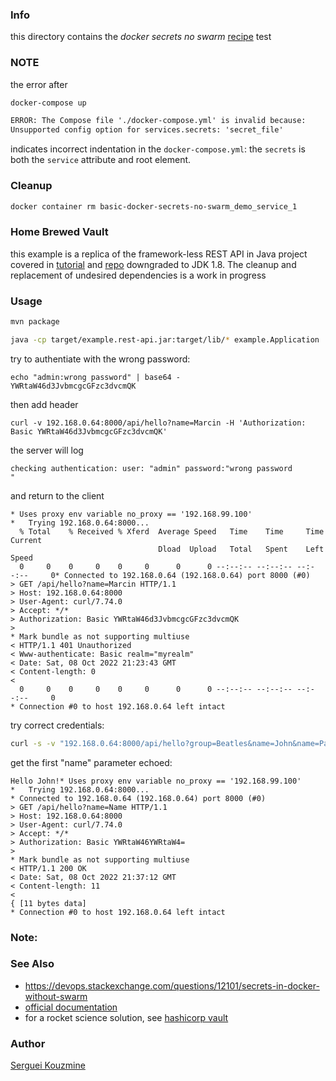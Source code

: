 ### Info

this directory contains the *docker secrets no swarm* [recipe](
https://serverfault.com/questions/871090/how-to-use-docker-secrets-without-a-swarm-cluster) test


### NOTE
the error after
```sh
docker-compose up
```
```txt
ERROR: The Compose file './docker-compose.yml' is invalid because:
Unsupported config option for services.secrets: 'secret_file'

```
indicates incorrect indentation in the `docker-compose.yml`: the `secrets` is both the `service` attribute and root element.
### Cleanup

```sh
docker container rm basic-docker-secrets-no-swarm_demo_service_1
```
### Home Brewed Vault

this example is a replica of the framework-less REST API in Java project covered in [tutorial](https://dev.to/piczmar_0/framework-less-rest-api-in-java-1jbl)
and [repo](https://github.com/piczmar/pure-java-rest-api/tree/step-6)
downgraded to JDK 1.8. The  cleanup and replacement of undesired dependencies is a work in progress
### Usage
```sh
mvn package
```
```sh
java -cp target/example.rest-api.jar:target/lib/* example.Application
```
try to authentiate with the wrong password:
```
echo "admin:wrong password" | base64 -
YWRtaW46d3JvbmcgcGFzc3dvcmQK
```
then add header
```
curl -v 192.168.0.64:8000/api/hello?name=Marcin -H 'Authorization: Basic YWRtaW46d3JvbmcgcGFzc3dvcmQK'
```
the server will log
```text
checking authentication: user: "admin" password:"wrong password
"
```
and return to the client
```text
* Uses proxy env variable no_proxy == '192.168.99.100'
*   Trying 192.168.0.64:8000...
  % Total    % Received % Xferd  Average Speed   Time    Time     Time  Current
                                 Dload  Upload   Total   Spent    Left  Speed
  0     0    0     0    0     0      0      0 --:--:-- --:--:-- --:--:--     0* Connected to 192.168.0.64 (192.168.0.64) port 8000 (#0)
> GET /api/hello?name=Marcin HTTP/1.1
> Host: 192.168.0.64:8000
> User-Agent: curl/7.74.0
> Accept: */*
> Authorization: Basic YWRtaW46d3JvbmcgcGFzc3dvcmQK
>
* Mark bundle as not supporting multiuse
< HTTP/1.1 401 Unauthorized
< Www-authenticate: Basic realm="myrealm"
< Date: Sat, 08 Oct 2022 21:23:43 GMT
< Content-length: 0
<
  0     0    0     0    0     0      0      0 --:--:-- --:--:-- --:--:--     0
* Connection #0 to host 192.168.0.64 left intact
```
try correct credentials:
```sh
curl -s -v "192.168.0.64:8000/api/hello?group=Beatles&name=John&name=Paul&Nname=George&name=Ringo" -H 'Authorization: Basic YWRtaW46YWRtaW4='  
```
get the first "name" parameter echoed:
```text
Hello John!* Uses proxy env variable no_proxy == '192.168.99.100'
*   Trying 192.168.0.64:8000...
* Connected to 192.168.0.64 (192.168.0.64) port 8000 (#0)
> GET /api/hello?name=Name HTTP/1.1
> Host: 192.168.0.64:8000
> User-Agent: curl/7.74.0
> Accept: */*
> Authorization: Basic YWRtaW46YWRtaW4=
>
* Mark bundle as not supporting multiuse
< HTTP/1.1 200 OK
< Date: Sat, 08 Oct 2022 21:37:12 GMT
< Content-length: 11
<
{ [11 bytes data]
* Connection #0 to host 192.168.0.64 left intact
```
### Note:


### See Also
  * https://devops.stackexchange.com/questions/12101/secrets-in-docker-without-swarm
  * [official  documentation](https://docs.docker.com/compose/compose-file/#secrets)
  * for a rocket science solution, see [hashicorp vault](https://www.vaultproject.io)


### Author
[Serguei Kouzmine](kouzmine_serguei@yahoo.com)
